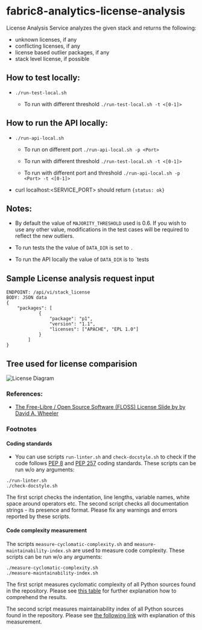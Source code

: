 # fabric8-analytics-license-analysis
License Analysis Service analyzes the given stack and returns the following:
 - unknown licenses, if any
 - conflicting licenses, if any
 - license based outlier packages, if any
 - stack level license, if possible


## How to test locally:

*  `./run-test-local.sh`

    * To run with different threshold `./run-test-local.sh -t <[0-1]>`


## How to run the API locally:

* `./run-api-local.sh`

    * To run on different port `./run-api-local.sh -p <Port>`

    * To run with different threshold `./run-test-local.sh -t <[0-1]>`

    * To run with different port and threshold `./run-api-local.sh -p <Port> -t <[0-1]>`

* curl localhost:<SERVICE_PORT> should return `{status: ok}`


## Notes:

* By default the value of `MAJORITY_THRESHOLD` used is 0.6. If you wish to use any other value, modifications in the test cases will be required to reflect the new outliers.

* To run tests the the value of `DATA_DIR` is set to `.`

* To run the API locally the value of `DATA_DIR` is to `tests


## Sample License analysis request input
```
ENDPOINT: /api/vi/stack_license
BODY: JSON data
{
    "packages": [
            {
                "package": "p1",
                "version": "1.1",
                "licenses": ["APACHE", "EPL 1.0"]
            }
        ]
}
```


## Tree used for license comparision

![License Diagram](https://user-images.githubusercontent.com/7105965/39060707-babefbc2-44df-11e8-82d5-7b00114f9143.jpg)

### References:

* [The Free-Libre / Open Source Software (FLOSS) License Slide  by by David A. Wheeler](https://www.dwheeler.com/essays/floss-license-slide.pdf)

### Footnotes

#### Coding standards

- You can use scripts `run-linter.sh` and `check-docstyle.sh` to check if the code follows [PEP 8](https://www.python.org/dev/peps/pep-0008/) and [PEP 257](https://www.python.org/dev/peps/pep-0257/) coding standards. These scripts can be run w/o any arguments:

```
./run-linter.sh
./check-docstyle.sh
```

The first script checks the indentation, line lengths, variable names, white space around operators etc. The second
script checks all documentation strings - its presence and format. Please fix any warnings and errors reported by these
scripts.

#### Code complexity measurement

The scripts `measure-cyclomatic-complexity.sh` and `measure-maintainability-index.sh` are used to measure code complexity. These scripts can be run w/o any arguments:

```
./measure-cyclomatic-complexity.sh
./measure-maintainability-index.sh
```

The first script measures cyclomatic complexity of all Python sources found in the repository. Please see [this table](https://radon.readthedocs.io/en/latest/commandline.html#the-cc-command) for further explanation how to comprehend the results.

The second script measures maintainability index of all Python sources found in the repository. Please see [the following link](https://radon.readthedocs.io/en/latest/commandline.html#the-mi-command) with explanation of this measurement.


